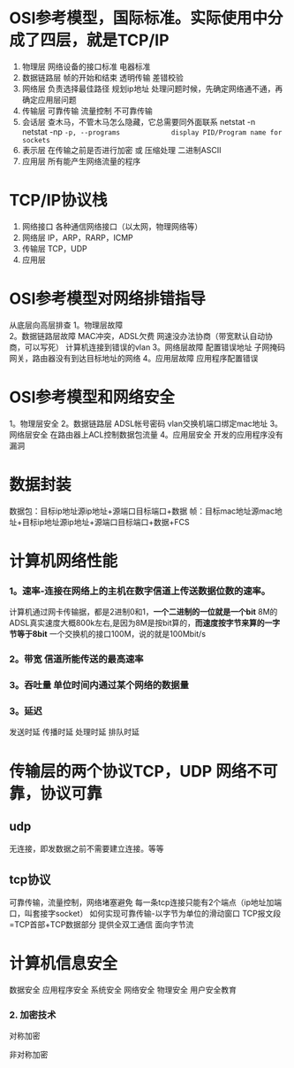 # OSI参考模型，国际标准。实际使用中分成了四层，就是TCP/IP
1. 物理层 网络设备的接口标准 电器标准
2. 数据链路层 帧的开始和结束 透明传输 差错校验
3. 网络层 负责选择最佳路径 规划ip地址 
处理问题时候，先确定网络通不通，再确定应用层问题
4. 传输层 可靠传输 流量控制 不可靠传输
5. 会话层 查木马，不管木马怎么隐藏，它总需要同外面联系
netstat -n  
netstat -np `-p, --programs             display PID/Program name for sockets`
6. 表示层 在传输之前是否进行加密 或 压缩处理 二进制ASCII
7. 应用层 所有能产生网络流量的程序
# TCP/IP协议栈
1. 网络接口 各种通信网络接口（以太网，物理网络等）
2. 网络层 IP，ARP，RARP，ICMP
3. 传输层 TCP，UDP
4. 应用层 
# OSI参考模型对网络排错指导
从底层向高层排查
1。物理层故障  
2。数据链路层故障 MAC冲突，ADSL欠费 网速没办法协商（带宽默认自动协商，可以写死） 计算机连接到错误的vlan
3。网络层故障 配置错误地址 子网掩码 网关，路由器没有到达目标地址的网络
4。应用层故障  应用程序配置错误

# OSI参考模型和网络安全
1。物理层安全
2。数据链路层 ADSL帐号密码 vlan交换机端口绑定mac地址
3。网络层安全 在路由器上ACL控制数据包流量
4。应用层安全 开发的应用程序没有漏洞

# 数据封装
数据包：目标ip地址源ip地址+源端口目标端口+数据
帧：目标mac地址源mac地址+目标ip地址源ip地址+源端口目标端口+数据+FCS 
 
# 计算机网络性能
### 1。**速率**-连接在网络上的主机在数字信道上**传送数据位数**的速率。
计算机通过网卡传输据，都是2进制0和1，**一个二进制的一位就是一个bit**
8M的ADSL真实速度大概800k左右,是因为8M是按bit算的，**而速度按字节来算的一字节等于8bit**
一个交换机的接口100M，说的就是100Mbit/s
### 2。**带宽** 信道所能传送的最高速率
### 3。**吞吐量** 单位时间内通过某个网络的数据量
### 3。**延迟** 
发送时延 传播时延 处理时延 排队时延 

# 传输层的两个协议TCP，UDP 网络不可靠，协议可靠
## **udp** 
无连接，即发数据之前不需要建立连接。等等
## tcp协议
可靠传输，流量控制，网络堵塞避免
每一条tcp连接只能有2个端点（ip地址加端口，叫套接字socket）
如何实现可靠传输-以字节为单位的滑动窗口
TCP报文段=TCP首部+TCP数据部分
提供全双工通信
面向字节流
# 计算机信息安全
数据安全
应用程序安全
系统安全
网络安全
物理安全
用户安全教育
### 2. 加密技术
对称加密

非对称加密



